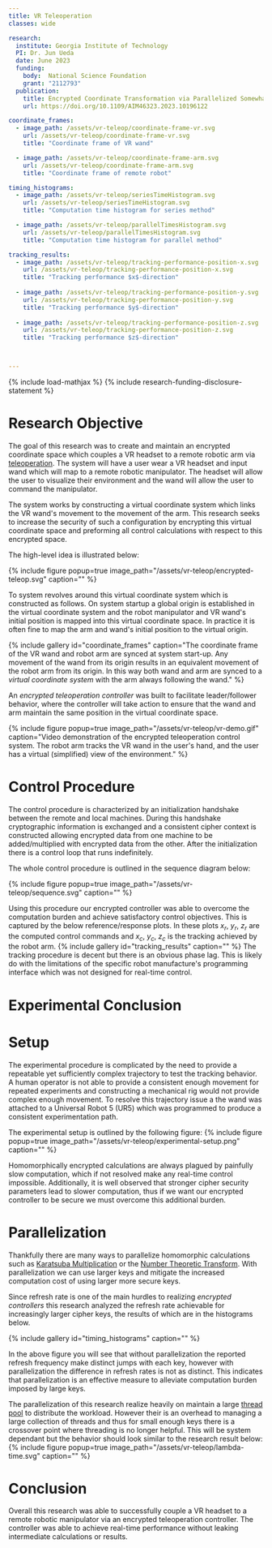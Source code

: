 ```yaml
---
title: VR Teleoperation
classes: wide

research:
  institute: Georgia Institute of Technology
  PI: Dr. Jun Ueda
  date: June 2023
  funding:
    body:  National Science Foundation
    grant: "2112793"
  publication:
    title: Encrypted Coordinate Transformation via Parallelized Somewhat Homomorphic Encryption for Robotic Teleoperation
    url: https://doi.org/10.1109/AIM46323.2023.10196122

coordinate_frames:
  - image_path: /assets/vr-teleop/coordinate-frame-vr.svg
    url: /assets/vr-teleop/coordinate-frame-vr.svg
    title: "Coordinate frame of VR wand"

  - image_path: /assets/vr-teleop/coordinate-frame-arm.svg
    url: /assets/vr-teleop/coordinate-frame-arm.svg
    title: "Coordinate frame of remote robot"

timing_histograms:
  - image_path: /assets/vr-teleop/seriesTimeHistogram.svg
    url: /assets/vr-teleop/seriesTimeHistogram.svg
    title: "Computation time histogram for series method"

  - image_path: /assets/vr-teleop/parallelTimesHistogram.svg
    url: /assets/vr-teleop/parallelTimesHistogram.svg
    title: "Computation time histogram for parallel method"

tracking_results:
  - image_path: /assets/vr-teleop/tracking-performance-position-x.svg
    url: /assets/vr-teleop/tracking-performance-position-x.svg
    title: "Tracking performance $x$-direction"
  
  - image_path: /assets/vr-teleop/tracking-performance-position-y.svg
    url: /assets/vr-teleop/tracking-performance-position-y.svg
    title: "Tracking performance $y$-direction"
  
  - image_path: /assets/vr-teleop/tracking-performance-position-z.svg
    url: /assets/vr-teleop/tracking-performance-position-z.svg
    title: "Tracking performance $z$-direction"



---
```


{% include load-mathjax %}
{% include research-funding-disclosure-statement %}

# Research Objective
The goal of this research was to create and maintain an encrypted coordinate space which couples a VR headset to a remote robotic arm via [teleoperation](/learning/teleoperation.md).
The system will have a user wear a VR headset and input wand which will map to a remote robotic manipulator.
The headset will allow the user to visualize their environment and the wand will allow the user to command the manipulator.

The system works by constructing a virtual coordinate system which links the VR wand's movement to the movement of the arm.
This research seeks to increase the security of such a configuration by encrypting this virtual coordinate space and preforming all control calculations with respect to this encrypted space.

The high-level idea is illustrated below:

{% include figure 
popup=true 
image_path="/assets/vr-teleop/encrypted-teleop.svg"
caption="" %}

To system revolves around this virtual coordinate system which is constructed as follows.
On system startup a global origin is established in the virtual coordinate system and the robot manipulator and VR wand's initial position is mapped into this virtual coordinate space.
In practice it is often fine to map the arm and wand's initial position to the virtual origin.

{% include gallery 
    id="coordinate_frames"
    caption="The coordinate frame of the VR wand and robot arm are synced at system start-up. Any movement of the wand from its origin results in an equivalent movement of the robot arm from its origin. In this way both wand and arm are synced to a *virtual coordinate system* with the arm always following the wand." %}

An *encrypted teleoperation controller* was built to facilitate leader/follower behavior, where the controller will take action to ensure that the wand and arm maintain the same position in the virtual coordinate space.

{% include figure 
popup=true 
image_path="/assets/vr-teleop/vr-demo.gif"
caption="Video demonstration of the encrypted teleoperation control system. The robot arm tracks the VR wand in the user's hand, and the user has a virtual (simplified) view of the environment." %}

# Control Procedure

The control procedure is characterized by an initialization handshake between the remote and local machines.
During this handshake cryptographic information is exchanged and a consistent cipher context is constructed allowing encrypted data from one machine to be added/multiplied with encrypted data from the other.
After the initialization there is a control loop that runs indefinitely.

The whole control procedure is outlined in the sequence diagram below:

{% include figure 
popup=true 
image_path="/assets/vr-teleop/sequence.svg"
caption="" %}

Using this procedure our encrypted controller was able to overcome the computation burden and achieve satisfactory control objectives.
This is captured by the below reference/response plots.
In these plots $x_r$, $y_r$, $z_r$ are the computed control commands and $x_c$, $y_c$, $z_c$ is the tracking achieved by the robot arm.
{% include gallery 
    id="tracking_results"
    caption="" %}
The tracking procedure is decent but there is an obvious phase lag.
This is likely do with the limitations of the specific robot manufacture's programming interface which was not designed for real-time control.

# Experimental Conclusion

# Setup
The experimental procedure is complicated by the need to provide a repeatable yet sufficiently complex trajectory to test the tracking behavior.
A human operator is not able to provide a consistent enough movement for repeated experiments and constructing a mechanical rig would not provide complex enough movement.
To resolve this trajectory issue a the wand was attached to a Universal Robot 5 (UR5) which was programmed to produce a consistent experimentation path.

The experimental setup is outlined by the following figure:
{% include figure 
popup=true 
image_path="/assets/vr-teleop/experimental-setup.png"
caption="" %}

Homomorphically encrypted calculations are always plagued by painfully slow computation, which if not resolved make any real-time control impossible.
Additionally, it is well observed that stronger cipher security parameters lead to slower computation, thus if we want our encrypted controller to be secure we must overcome this additional burden.

# Parallelization
Thankfully there are many ways to parallelize homomorphic calculations such as [Karatsuba Multiplication](https://mathworld.wolfram.com/KaratsubaMultiplication.html) or the [Number Theoretic Transform](https://mathworld.wolfram.com/NumberTheoreticTransform.html).
With parallelization we can use larger keys and mitigate the increased computation cost of using larger more secure keys.

Since refresh rate is one of the main hurdles to realizing *encrypted controllers* this research analyzed the refresh rate achievable for increasingly larger cipher keys, the results of which are in the histograms below.

{% include gallery 
    id="timing_histograms"
    caption="" %}

In the above figure you will see that without parallelization the reported refresh frequency make distinct jumps with each key, however with parallelization the difference in refresh rates is not as distinct.
This indicates that parallelization is an effective measure to alleviate computation burden imposed by large keys.

The parallelization of this research realize heavily on maintain a large [thread pool](https://en.wikipedia.org/wiki/Thread_pool) to distribute the workload.
However their is an overhead to managing a large collection of threads and thus for small enough keys there is a crossover point where threading is no longer helpful.
This will be system dependant but the behavior should look similar to the research result below:
{% include figure 
popup=true 
image_path="/assets/vr-teleop/lambda-time.svg"
caption="" %}

# Conclusion

Overall this research was able to successfully couple a VR headset to a remote robotic manipulator via an encrypted teleoperation controller.
The controller was able to achieve real-time performance without leaking intermediate calculations or results.